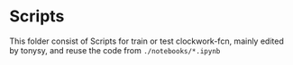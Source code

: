 # Scripts
This folder consist of Scripts for train or test clockwork-fcn, mainly edited by tonysy, and reuse the code from `./notebooks/*.ipynb`
